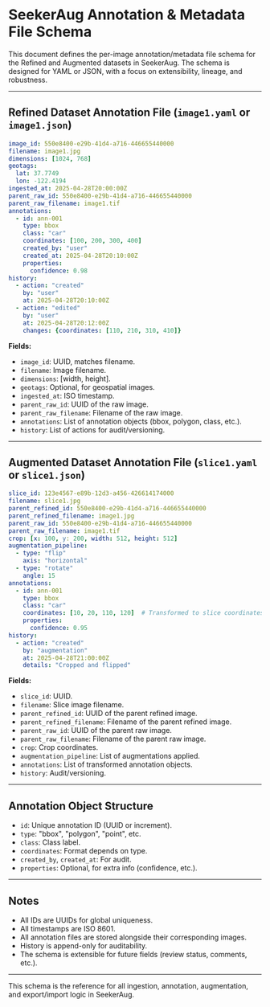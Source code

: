# SeekerAug Annotation & Metadata File Schema

This document defines the per-image annotation/metadata file schema for the Refined and Augmented datasets in SeekerAug. The schema is designed for YAML or JSON, with a focus on extensibility, lineage, and robustness.

---

## Refined Dataset Annotation File (`image1.yaml` or `image1.json`)

```yaml
image_id: 550e8400-e29b-41d4-a716-446655440000
filename: image1.jpg
dimensions: [1024, 768]
geotags:
  lat: 37.7749
  lon: -122.4194
ingested_at: 2025-04-28T20:00:00Z
parent_raw_id: 550e8400-e29b-41d4-a716-446655440000
parent_raw_filename: image1.tif
annotations:
  - id: ann-001
    type: bbox
    class: "car"
    coordinates: [100, 200, 300, 400]
    created_by: "user"
    created_at: 2025-04-28T20:10:00Z
    properties:
      confidence: 0.98
history:
  - action: "created"
    by: "user"
    at: 2025-04-28T20:10:00Z
  - action: "edited"
    by: "user"
    at: 2025-04-28T20:12:00Z
    changes: {coordinates: [110, 210, 310, 410]}
```

**Fields:**
- `image_id`: UUID, matches filename.
- `filename`: Image filename.
- `dimensions`: [width, height].
- `geotags`: Optional, for geospatial images.
- `ingested_at`: ISO timestamp.
- `parent_raw_id`: UUID of the raw image.
- `parent_raw_filename`: Filename of the raw image.
- `annotations`: List of annotation objects (bbox, polygon, class, etc.).
- `history`: List of actions for audit/versioning.

---

## Augmented Dataset Annotation File (`slice1.yaml` or `slice1.json`)

```yaml
slice_id: 123e4567-e89b-12d3-a456-426614174000
filename: slice1.jpg
parent_refined_id: 550e8400-e29b-41d4-a716-446655440000
parent_refined_filename: image1.jpg
parent_raw_id: 550e8400-e29b-41d4-a716-446655440000
parent_raw_filename: image1.tif
crop: [x: 100, y: 200, width: 512, height: 512]
augmentation_pipeline:
  - type: "flip"
    axis: "horizontal"
  - type: "rotate"
    angle: 15
annotations:
  - id: ann-001
    type: bbox
    class: "car"
    coordinates: [10, 20, 110, 120]  # Transformed to slice coordinates
    properties:
      confidence: 0.95
history:
  - action: "created"
    by: "augmentation"
    at: 2025-04-28T21:00:00Z
    details: "Cropped and flipped"
```

**Fields:**
- `slice_id`: UUID.
- `filename`: Slice image filename.
- `parent_refined_id`: UUID of the parent refined image.
- `parent_refined_filename`: Filename of the parent refined image.
- `parent_raw_id`: UUID of the parent raw image.
- `parent_raw_filename`: Filename of the parent raw image.
- `crop`: Crop coordinates.
- `augmentation_pipeline`: List of augmentations applied.
- `annotations`: List of transformed annotation objects.
- `history`: Audit/versioning.

---

## Annotation Object Structure

- `id`: Unique annotation ID (UUID or increment).
- `type`: "bbox", "polygon", "point", etc.
- `class`: Class label.
- `coordinates`: Format depends on type.
- `created_by`, `created_at`: For audit.
- `properties`: Optional, for extra info (confidence, etc.).

---

## Notes

- All IDs are UUIDs for global uniqueness.
- All timestamps are ISO 8601.
- All annotation files are stored alongside their corresponding images.
- History is append-only for auditability.
- The schema is extensible for future fields (review status, comments, etc.).

---

This schema is the reference for all ingestion, annotation, augmentation, and export/import logic in SeekerAug.

